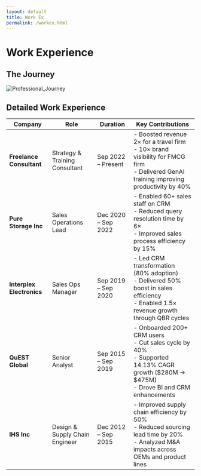 ```yaml
---
layout: default
title: Work Ex
permalink: /workex.html
---
```


# Work Experience
## The Journey
![Professional_Journey](https://github.com/user-attachments/assets/16fc8640-787c-42ed-af19-07bdf8606150)
## Detailed Work Experience

| **Company**               | **Role**                       | **Duration**        | **Key Contributions**                                                                                                                         |
| ------------------------- | ------------------------------ | ------------------- | --------------------------------------------------------------------------------------------------------------------------------------------- |
| **Freelance Consultant**  | Strategy & Training Consultant | Sep 2022 – Present  | - Boosted revenue 2× for a travel firm<br>- 10× brand visibility for FMCG firm<br>- Delivered GenAI training improving productivity by 40%    |
| **Pure Storage Inc**      | Sales Operations Lead          | Dec 2020 – Sep 2022 | - Enabled 60+ sales staff on CRM<br>- Reduced query resolution time by 6×<br>- Improved sales process efficiency by 15%                       |
| **Interplex Electronics** | Sales Ops Manager              | Sep 2019 – Sep 2020 | - Led CRM transformation (80% adoption)<br>- Delivered 50% boost in sales efficiency<br>- Enabled 1.5× revenue growth through QBR cycles      |
| **QuEST Global**          | Senior Analyst                 | Sep 2015 – Sep 2019 | - Onboarded 200+ CRM users<br>- Cut sales cycle by 40%<br>- Supported 14.13% CAGR growth (\$280M → \$475M)<br>- Drove BI and CRM enhancements |
| **IHS Inc**               | Design & Supply Chain Engineer | Dec 2012 – Sep 2015 | - Improved supply chain efficiency by 50%<br>- Reduced sourcing lead time by 20%<br>- Analyzed M\&A impacts across OEMs and product lines     |
